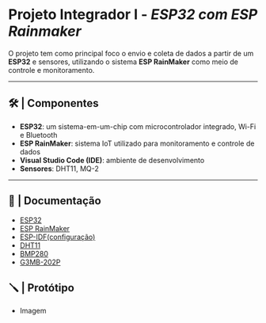 # Projeto Integrador I - _ESP32 com ESP Rainmaker_

O projeto tem como principal foco o envio e coleta de dados a partir de um **ESP32** e sensores, utilizando o sistema **ESP RainMaker** como meio de controle e monitoramento.

---

## 🛠️ | Componentes

- **ESP32**: um sistema-em-um-chip com microcontrolador integrado, Wi-Fi e Bluetooth
- **ESP RainMaker**: sistema IoT utilizado para monitoramento e controle de dados
- **Visual Studio Code (IDE)**: ambiente de desenvolvimento
- **Sensores**: DHT11, MQ-2

---

## 📖 | Documentação

- [ESP32](ESP32.md)
- [ESP RainMaker](ESPRainMaker.md)
- [ESP-IDF(configuração)](IDECONFIG.md)
- [DHT11](DHT11.md)
- [BMP280](BMP280.md)
- [G3MB-202P](G3MB-202P.md)

## 🪛 | Protótipo 

- Imagem

